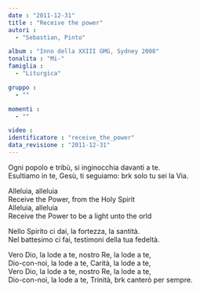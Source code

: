 ```yaml
---
date : "2011-12-31"
title : "Receive the power"
autori : 
  - "Sebastian, Pinto"

album : "Inno della XXIII GMG, Sydney 2008"
tonalita : "Mi-"
famiglia : 
  - "Liturgica"

gruppo : 
  - ""

momenti : 
  - ""

video : 
identificatore : "receive_the_power"
data_revisione : "2011-12-31"
---
```

  
  
  
Ogni popolo e tribù, si inginocchia davanti a te.  
Esultiamo in te, Gesù, ti seguiamo: brk solo tu sei la Via.  
  
  
  
Alleluia, alleluia  
Receive the Power, from the Holy Spirit  
Alleluia, alleluia  
Receive the Power to be a light unto the orld  
  
  
  
  
Nello Spirito ci dai, la fortezza, la santità.  
Nel battesimo ci fai, testimoni della tua fedeltà.  
  
  
  
Vero Dio, la lode a te, nostro Re, la lode a te,  
Dio-con-noi, la lode a te, Carità, la lode a te,  
Vero Dio, la lode a te, nostro Re, la lode a te,  
Dio-con-noi, la lode a te, Trinità, brk canterò per sempre.  
  
  
  
  
  
  
